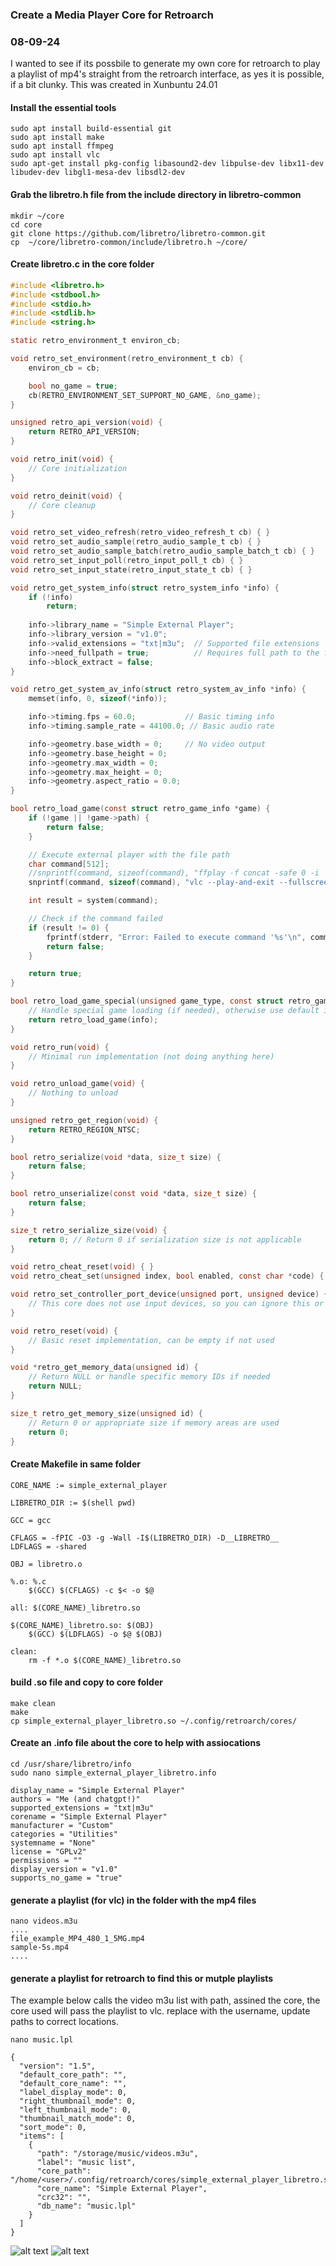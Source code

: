 ### Create a Media Player Core for Retroarch
### 08-09-24

I wanted to see if its possbile to generate my own core for retroarch to play a playlist of mp4's straight from the retroarch interface, as yes it is possible, if a bit clunky.
This was created in Xunbuntu 24.01

#### Install the essential tools
```text
sudo apt install build-essential git
sudo apt install make
sudo apt install ffmpeg
sudo apt install vlc
sudo apt-get install pkg-config libasound2-dev libpulse-dev libx11-dev libudev-dev libgl1-mesa-dev libsdl2-dev
```
#### Grab the libretro.h file from the include directory in libretro-common
```text
mkdir ~/core
cd core
git clone https://github.com/libretro/libretro-common.git
cp  ~/core/libretro-common/include/libretro.h ~/core/
```
#### Create libretro.c in the core folder
```c
#include <libretro.h>
#include <stdbool.h>
#include <stdio.h>
#include <stdlib.h>
#include <string.h>

static retro_environment_t environ_cb;

void retro_set_environment(retro_environment_t cb) {
    environ_cb = cb;

    bool no_game = true;
    cb(RETRO_ENVIRONMENT_SET_SUPPORT_NO_GAME, &no_game);
}

unsigned retro_api_version(void) {
    return RETRO_API_VERSION;
}

void retro_init(void) {
    // Core initialization
}

void retro_deinit(void) {
    // Core cleanup
}

void retro_set_video_refresh(retro_video_refresh_t cb) { }
void retro_set_audio_sample(retro_audio_sample_t cb) { }
void retro_set_audio_sample_batch(retro_audio_sample_batch_t cb) { }
void retro_set_input_poll(retro_input_poll_t cb) { }
void retro_set_input_state(retro_input_state_t cb) { }

void retro_get_system_info(struct retro_system_info *info) {
    if (!info)
        return;
    
    info->library_name = "Simple External Player";
    info->library_version = "v1.0";
    info->valid_extensions = "txt|m3u";  // Supported file extensions
    info->need_fullpath = true;          // Requires full path to the file
    info->block_extract = false;
}

void retro_get_system_av_info(struct retro_system_av_info *info) {
    memset(info, 0, sizeof(*info));

    info->timing.fps = 60.0;           // Basic timing info
    info->timing.sample_rate = 44100.0; // Basic audio rate

    info->geometry.base_width = 0;     // No video output
    info->geometry.base_height = 0;
    info->geometry.max_width = 0;
    info->geometry.max_height = 0;
    info->geometry.aspect_ratio = 0.0;
}

bool retro_load_game(const struct retro_game_info *game) {
    if (!game || !game->path) {
        return false;
    }

    // Execute external player with the file path
    char command[512];
    //snprintf(command, sizeof(command), "ffplay -f concat -safe 0 -i '%s' -autoexit -fs", game->path);
    snprintf(command, sizeof(command), "vlc --play-and-exit --fullscreen '%s'", game->path);

    int result = system(command);

    // Check if the command failed
    if (result != 0) {
        fprintf(stderr, "Error: Failed to execute command '%s'\n", command);
        return false;
    }

    return true;
}

bool retro_load_game_special(unsigned game_type, const struct retro_game_info *info, size_t info_size) {
    // Handle special game loading (if needed), otherwise use default implementation
    return retro_load_game(info);
}

void retro_run(void) {
    // Minimal run implementation (not doing anything here)
}

void retro_unload_game(void) {
    // Nothing to unload
}

unsigned retro_get_region(void) {
    return RETRO_REGION_NTSC;
}

bool retro_serialize(void *data, size_t size) {
    return false;
}

bool retro_unserialize(const void *data, size_t size) {
    return false;
}

size_t retro_serialize_size(void) {
    return 0; // Return 0 if serialization size is not applicable
}

void retro_cheat_reset(void) { }
void retro_cheat_set(unsigned index, bool enabled, const char *code) { }

void retro_set_controller_port_device(unsigned port, unsigned device) {
    // This core does not use input devices, so you can ignore this or provide minimal handling
}

void retro_reset(void) {
    // Basic reset implementation, can be empty if not used
}

void *retro_get_memory_data(unsigned id) {
    // Return NULL or handle specific memory IDs if needed
    return NULL;
}

size_t retro_get_memory_size(unsigned id) {
    // Return 0 or appropriate size if memory areas are used
    return 0;
}

```
#### Create Makefile in same folder
```text
CORE_NAME := simple_external_player

LIBRETRO_DIR := $(shell pwd)

GCC = gcc

CFLAGS = -fPIC -O3 -g -Wall -I$(LIBRETRO_DIR) -D__LIBRETRO__
LDFLAGS = -shared

OBJ = libretro.o

%.o: %.c
	$(GCC) $(CFLAGS) -c $< -o $@

all: $(CORE_NAME)_libretro.so

$(CORE_NAME)_libretro.so: $(OBJ)
	$(GCC) $(LDFLAGS) -o $@ $(OBJ)

clean:
	rm -f *.o $(CORE_NAME)_libretro.so
```
#### build .so file and copy to core folder
```text
make clean
make
cp simple_external_player_libretro.so ~/.config/retroarch/cores/
```

#### Create an .info file about the core to help with assiocations
```text
cd /usr/share/libretro/info
sudo nano simple_external_player_libretro.info

display_name = "Simple External Player"
authors = "Me (and chatgpt!)"
supported_extensions = "txt|m3u"
corename = "Simple External Player"
manufacturer = "Custom"
categories = "Utilities"
systemname = "None"
license = "GPLv2"
permissions = ""
display_version = "v1.0"
supports_no_game = "true"
```

#### generate a playlist (for vlc) in the folder with the mp4 files
```text
nano videos.m3u
....
file_example_MP4_480_1_5MG.mp4
sample-5s.mp4
....
```

#### generate a playlist for retroarch to find this or mutple playlists

The example below calls the video m3u list with path, assined the core, the core used will pass the playlist to vlc.
replace <user> with the username, update paths to correct locations.
```text
nano music.lpl

{
  "version": "1.5",
  "default_core_path": "",
  "default_core_name": "",
  "label_display_mode": 0,
  "right_thumbnail_mode": 0,
  "left_thumbnail_mode": 0,
  "thumbnail_match_mode": 0,
  "sort_mode": 0,
  "items": [
    {
      "path": "/storage/music/videos.m3u",
      "label": "music list",
      "core_path": "/home/<user>/.config/retroarch/cores/simple_external_player_libretro.so",
      "core_name": "Simple External Player",
      "crc32": "",
      "db_name": "music.lpl"
    }
  ]
}
```
![alt text](https://i3n0dwzm.github.io/images/retroarch-video.png)
![alt text](https://i3n0dwzm.github.io/images/retroarch-video2.png)










